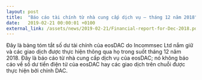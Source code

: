 ```yaml
---
layout: post
title:  "Báo cáo tài chính từ nhà cung cấp dịch vụ – tháng 12 năm 2018"
date:   2019-02-21 00:00:01 +0100
external_link: /assets/news/2019-02-21/Financial-report-for-Dec-2018.pdf
---
```

Đây là bảng tóm tắt số dư tài chính của eosDAC do Incommsec Ltd nắm giữ và các giao dịch được thực hiện thông qua họ trong suốt tháng 12 năm 2018. Đây là báo cáo từ nhà cung cấp dịch vụ của eosDAC; nó không báo cáo về số dư tiền điện tử của eosDAC hay các giao dịch trên chuỗi được thực hiện bởi chính DAC.

